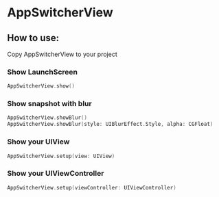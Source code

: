 # AppSwitcherView

## How to use:

Copy AppSwitcherView to your project

### Show LaunchScreen

```Swift
AppSwitcherView.show()
```

### Show snapshot with blur

```Swift
AppSwitcherView.showBlur()
AppSwitcherView.showBlur(style: UIBlurEffect.Style, alpha: CGFloat)
```

### Show your UIView

```Swift 
AppSwitcherView.setup(view: UIView)
```

### Show your UIViewController

```Swift
AppSwitcherView.setup(viewController: UIViewController)
```
